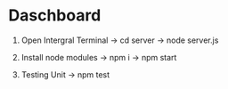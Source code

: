 # Daschboard

1. Open Intergral Terminal
-> cd server 
-> node server.js

2. Install node modules
-> npm i
-> npm start

3. Testing Unit
-> npm test
